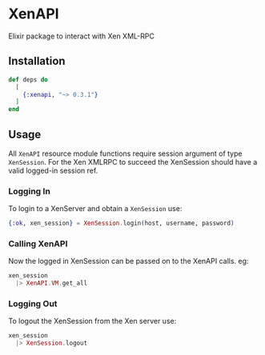 # XenAPI

Elixir package to interact with Xen XML-RPC

## Installation

```elixir
def deps do
  [
    {:xenapi, "~> 0.3.1"}
  ]
end
```

## Usage

All `XenAPI` resource module functions require session argument of type `XenSession`.
For the Xen XMLRPC to succeed the XenSession should have a valid logged-in session ref.

### Logging In
To login to a XenServer and obtain a `XenSession` use:
```elixir
{:ok, xen_session} = XenSession.login(host, username, password)
```

### Calling XenAPI 
Now the logged in XenSession can be passed on to the XenAPI calls. eg:
```elixir
xen_session 
  |> XenAPI.VM.get_all
```

### Logging Out
To logout the XenSession from the Xen server use:
```elixir
xen_session 
  |> XenSession.logout
```